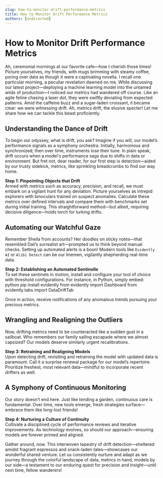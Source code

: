 ```yaml
---
slug: how-to-monitor-drift-performance-metrics
title: How to Monitor Drift Performance Metrics
authors: [undirected]
---
```


# How to Monitor Drift Performance Metrics

Ah, ceremonial mornings at our favorite cafe—how I cherish those times! Picture yourselves, my friends, with mugs brimming with steamy coffee, poring over data as though it were a captivating novella. I recall one particular morning, a peculiar revelation dawned on me. While discussing our latest project—deploying a machine learning model into the untamed wilds of production—I noticed our metrics had wandered off course. Like an agile feline chasing a laser dot, they were swiftly deviating from expected patterns. Amid the caffeine buzz and a sugar-laden croissant, it became clear: we were witnessing drift. Ah, metrics drift, the elusive specter! Let me share how we can tackle this beast proficiently.

## Understanding the Dance of Drift

To begin our odyssey, what is drift, you ask? Imagine if you will, our model’s performance signals as a symphony orchestra. Initially, harmonious and synchronized; then over time, instruments lose their tune. In plain speak, drift occurs when a model's performance sags due to shifts in data or environment. But fret not, dear reader, for our first step is detection—aided by our trusty sidekick, metrics, like sprinkling breadcrumbs to find our way home.

**Step 1: Pinpointing Objects that Drift**  
Armed with metrics such as accuracy, precision, and recall, we must embark on a vigilant hunt for any deviation. Picture yourselves as intrepid explorers with binoculars trained on suspect anomalies. Calculate these metrics over defined intervals and compare them with benchmarks set during initial training. This straightforward method—but albeit, requiring decisive diligence—holds torch for lurking drifts.

## Automating our Watchful Gaze

Remember Sheila from accounts? Her doodles on sticky notes—that resembled Dalí’s surrealist art—prompted us to think beyond manual checks. Setting up automated alerts is a boon! Modern tools like `Evidently AI` or `Alibi Detect` can be our linemen, vigilantly shepherding real-time data.

**Step 2: Establishing an Automated Sentinelle**  
To set these sentinels in motion, install and configure your tool of choice with threshold configurations. For instance, in Python, simply embed:
python
pip install evidently
from evidently import Dashboard
from evidently.tabs import DataDriftTab

Once in action, receive notifications of any anomalous trends pursuing your precious metrics.

## Wrangling and Realigning the Outliers

Now, drifting metrics need to be counteracted like a sudden gust in a sailboat. Who remembers our family sailing escapade where we almost capsized? Our models deserve similarly urgent recalibrations.

**Step 3: Retraining and Realigning Models**  
Upon detecting drift, revisiting and retraining the model with updated data is paramount. Call it a surprise renewal package for our model’s repertoire. Prioritize freshest, most relevant data—mindful to incorporate recent drifters as well.

## A Symphony of Continuous Monitoring

Our story doesn’t end here. Just like tending a garden, continuous care is fundamental. Over time, new tools emerge, fresh strategies surface—embrace them like long-lost friends!

**Step 4: Nurturing a Culture of Continuity**  
Cultivate a disciplined cycle of performance reviews and iterative improvements. As technology evolves, so should our approach—ensuring models are forever primed and aligned.

Gather around, now. This interwoven tapestry of drift detection—sheltered amidst fragrant espressos and snack-laden tales—showcases our wonderful shared venture. Let us consistently nurture and adapt as we journey through the colorful landscape of data, metrics in hand, models by our side—a testament to our enduring quest for precision and insight—until next time, fellow wanderers!